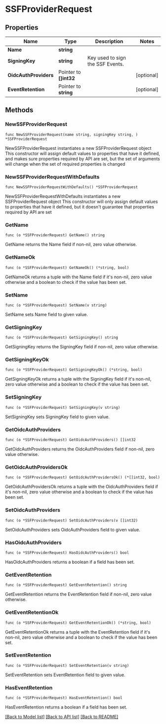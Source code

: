 # SSFProviderRequest

## Properties

Name | Type | Description | Notes
------------ | ------------- | ------------- | -------------
**Name** | **string** |  | 
**SigningKey** | **string** | Key used to sign the SSF Events. | 
**OidcAuthProviders** | Pointer to **[]int32** |  | [optional] 
**EventRetention** | Pointer to **string** |  | [optional] 

## Methods

### NewSSFProviderRequest

`func NewSSFProviderRequest(name string, signingKey string, ) *SSFProviderRequest`

NewSSFProviderRequest instantiates a new SSFProviderRequest object
This constructor will assign default values to properties that have it defined,
and makes sure properties required by API are set, but the set of arguments
will change when the set of required properties is changed

### NewSSFProviderRequestWithDefaults

`func NewSSFProviderRequestWithDefaults() *SSFProviderRequest`

NewSSFProviderRequestWithDefaults instantiates a new SSFProviderRequest object
This constructor will only assign default values to properties that have it defined,
but it doesn't guarantee that properties required by API are set

### GetName

`func (o *SSFProviderRequest) GetName() string`

GetName returns the Name field if non-nil, zero value otherwise.

### GetNameOk

`func (o *SSFProviderRequest) GetNameOk() (*string, bool)`

GetNameOk returns a tuple with the Name field if it's non-nil, zero value otherwise
and a boolean to check if the value has been set.

### SetName

`func (o *SSFProviderRequest) SetName(v string)`

SetName sets Name field to given value.


### GetSigningKey

`func (o *SSFProviderRequest) GetSigningKey() string`

GetSigningKey returns the SigningKey field if non-nil, zero value otherwise.

### GetSigningKeyOk

`func (o *SSFProviderRequest) GetSigningKeyOk() (*string, bool)`

GetSigningKeyOk returns a tuple with the SigningKey field if it's non-nil, zero value otherwise
and a boolean to check if the value has been set.

### SetSigningKey

`func (o *SSFProviderRequest) SetSigningKey(v string)`

SetSigningKey sets SigningKey field to given value.


### GetOidcAuthProviders

`func (o *SSFProviderRequest) GetOidcAuthProviders() []int32`

GetOidcAuthProviders returns the OidcAuthProviders field if non-nil, zero value otherwise.

### GetOidcAuthProvidersOk

`func (o *SSFProviderRequest) GetOidcAuthProvidersOk() (*[]int32, bool)`

GetOidcAuthProvidersOk returns a tuple with the OidcAuthProviders field if it's non-nil, zero value otherwise
and a boolean to check if the value has been set.

### SetOidcAuthProviders

`func (o *SSFProviderRequest) SetOidcAuthProviders(v []int32)`

SetOidcAuthProviders sets OidcAuthProviders field to given value.

### HasOidcAuthProviders

`func (o *SSFProviderRequest) HasOidcAuthProviders() bool`

HasOidcAuthProviders returns a boolean if a field has been set.

### GetEventRetention

`func (o *SSFProviderRequest) GetEventRetention() string`

GetEventRetention returns the EventRetention field if non-nil, zero value otherwise.

### GetEventRetentionOk

`func (o *SSFProviderRequest) GetEventRetentionOk() (*string, bool)`

GetEventRetentionOk returns a tuple with the EventRetention field if it's non-nil, zero value otherwise
and a boolean to check if the value has been set.

### SetEventRetention

`func (o *SSFProviderRequest) SetEventRetention(v string)`

SetEventRetention sets EventRetention field to given value.

### HasEventRetention

`func (o *SSFProviderRequest) HasEventRetention() bool`

HasEventRetention returns a boolean if a field has been set.


[[Back to Model list]](../README.md#documentation-for-models) [[Back to API list]](../README.md#documentation-for-api-endpoints) [[Back to README]](../README.md)


